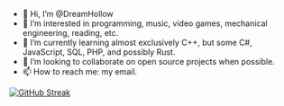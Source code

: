 - 👋 Hi, I’m @DreamHollow
- 👀 I’m interested in programming, music, video games, mechanical engineering, reading, etc.
- 🌱 I’m currently learning almost exclusively C++, but some C#, JavaScript, SQL, PHP, and possibly Rust.
- 💞️ I’m looking to collaborate on open source projects when possible.
- 📫 How to reach me: my email.

[![GitHub Streak](https://streak-stats.demolab.com/?user=DreamHollow)](https://git.io/streak-stats)

<!---
DreamHollow/DreamHollow is a ✨ special ✨ repository because its `README.md` (this file) appears on your GitHub profile.
You can click the Preview link to take a look at your changes.
--->
